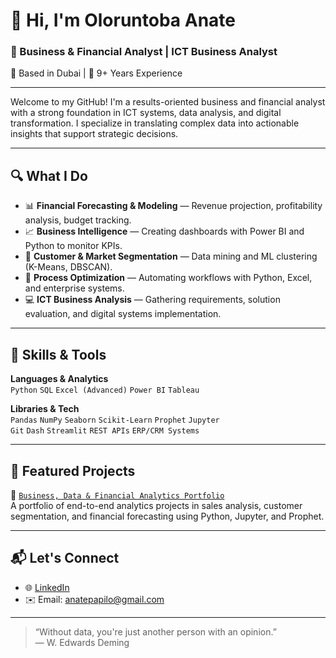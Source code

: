 # 👋 Hi, I'm Oloruntoba Anate

### 💼 Business & Financial Analyst | ICT Business Analyst  
📍 Based in Dubai | 🧠 9+ Years Experience  

---

Welcome to my GitHub! I'm a results-oriented business and financial analyst with a strong foundation in ICT systems, data analysis, and digital transformation. I specialize in translating complex data into actionable insights that support strategic decisions.

---

## 🔍 What I Do

- 📊 **Financial Forecasting & Modeling** — Revenue projection, profitability analysis, budget tracking.
- 📈 **Business Intelligence** — Creating dashboards with Power BI and Python to monitor KPIs.
- 👥 **Customer & Market Segmentation** — Data mining and ML clustering (K-Means, DBSCAN).
- 🔄 **Process Optimization** — Automating workflows with Python, Excel, and enterprise systems.
- 💻 **ICT Business Analysis** — Gathering requirements, solution evaluation, and digital systems implementation.

---

## 🧠 Skills & Tools

**Languages & Analytics**  
`Python` `SQL` `Excel (Advanced)` `Power BI` `Tableau`

**Libraries & Tech**  
`Pandas` `NumPy` `Seaborn` `Scikit-Learn` `Prophet` `Jupyter`  
`Git` `Dash` `Streamlit` `REST APIs` `ERP/CRM Systems`

---

## 📂 Featured Projects

🔸 [`Business, Data & Financial Analytics Portfolio`](https://github.com/Sleeksofficial/business-financial-analytics-portfolio)  
A portfolio of end-to-end analytics projects in sales analysis, customer segmentation, and financial forecasting using Python, Jupyter, and Prophet.

---

## 📬 Let's Connect

- 🌐 [LinkedIn](https://www.linkedin.com/in/sleeksofficial)
- ✉️ Email: anatepapilo@gmail.com


---

> “Without data, you're just another person with an opinion.”  
> — W. Edwards Deming
